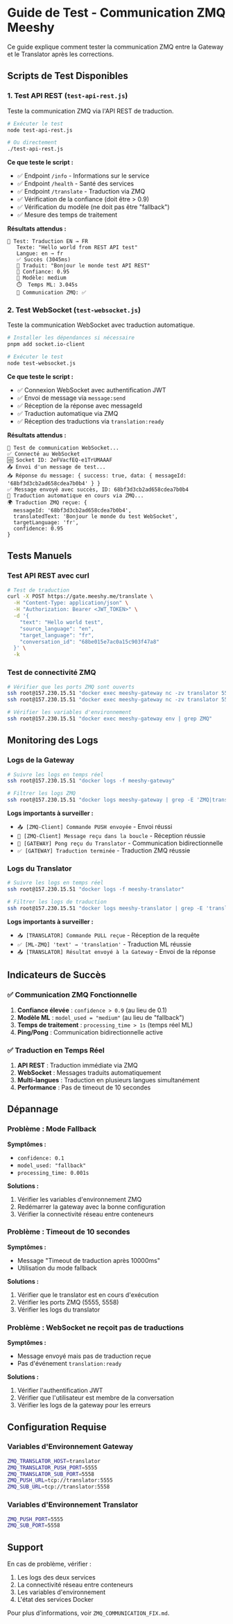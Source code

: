 # Guide de Test - Communication ZMQ Meeshy

Ce guide explique comment tester la communication ZMQ entre la Gateway et le Translator après les corrections.

## Scripts de Test Disponibles

### 1. Test API REST (`test-api-rest.js`)

Teste la communication ZMQ via l'API REST de traduction.

```bash
# Exécuter le test
node test-api-rest.js

# Ou directement
./test-api-rest.js
```

**Ce que teste le script :**
- ✅ Endpoint `/info` - Informations sur le service
- ✅ Endpoint `/health` - Santé des services
- ✅ Endpoint `/translate` - Traduction via ZMQ
- ✅ Vérification de la confiance (doit être > 0.9)
- ✅ Vérification du modèle (ne doit pas être "fallback")
- ✅ Mesure des temps de traitement

**Résultats attendus :**
```
📝 Test: Traduction EN → FR
   Texte: "Hello world from REST API test"
   Langue: en → fr
   ✅ Succès (3045ms)
   📄 Traduit: "Bonjour le monde test API REST"
   🎯 Confiance: 0.95
   🤖 Modèle: medium
   ⏱️  Temps ML: 3.045s
   🚀 Communication ZMQ: ✅
```

### 2. Test WebSocket (`test-websocket.js`)

Teste la communication WebSocket avec traduction automatique.

```bash
# Installer les dépendances si nécessaire
pnpm add socket.io-client

# Exécuter le test
node test-websocket.js
```

**Ce que teste le script :**
- ✅ Connexion WebSocket avec authentification JWT
- ✅ Envoi de message via `message:send`
- ✅ Réception de la réponse avec messageId
- ✅ Traduction automatique via ZMQ
- ✅ Réception des traductions via `translation:ready`

**Résultats attendus :**
```
🔌 Test de communication WebSocket...
✅ Connecté au WebSocket
🆔 Socket ID: 2eFVacfEQ-e1TrUMAAAF
📤 Envoi d'un message de test...
📥 Réponse du message: { success: true, data: { messageId: '68bf3d3cb2ad658cdea7b0b4' } }
✅ Message envoyé avec succès, ID: 68bf3d3cb2ad658cdea7b0b4
🔄 Traduction automatique en cours via ZMQ...
🌍 Traduction ZMQ reçue: {
  messageId: '68bf3d3cb2ad658cdea7b0b4',
  translatedText: 'Bonjour le monde du test WebSocket',
  targetLanguage: 'fr',
  confidence: 0.95
}
```

## Tests Manuels

### Test API REST avec curl

```bash
# Test de traduction
curl -X POST https://gate.meeshy.me/translate \
  -H "Content-Type: application/json" \
  -H "Authorization: Bearer <JWT_TOKEN>" \
  -d '{
    "text": "Hello world test",
    "source_language": "en",
    "target_language": "fr",
    "conversation_id": "68be015e7ac0a15c903f47a8"
  }' \
  -k
```

### Test de connectivité ZMQ

```bash
# Vérifier que les ports ZMQ sont ouverts
ssh root@157.230.15.51 "docker exec meeshy-gateway nc -zv translator 5555"
ssh root@157.230.15.51 "docker exec meeshy-gateway nc -zv translator 5558"

# Vérifier les variables d'environnement
ssh root@157.230.15.51 "docker exec meeshy-gateway env | grep ZMQ"
```

## Monitoring des Logs

### Logs de la Gateway

```bash
# Suivre les logs en temps réel
ssh root@157.230.15.51 "docker logs -f meeshy-gateway"

# Filtrer les logs ZMQ
ssh root@157.230.15.51 "docker logs meeshy-gateway | grep -E 'ZMQ|translation|pong'"
```

**Logs importants à surveiller :**
- `📤 [ZMQ-Client] Commande PUSH envoyée` - Envoi réussi
- `📨 [ZMQ-Client] Message reçu dans la boucle` - Réception réussie
- `🏓 [GATEWAY] Pong reçu du Translator` - Communication bidirectionnelle
- `✅ [GATEWAY] Traduction terminée` - Traduction ZMQ réussie

### Logs du Translator

```bash
# Suivre les logs en temps réel
ssh root@157.230.15.51 "docker logs -f meeshy-translator"

# Filtrer les logs de traduction
ssh root@157.230.15.51 "docker logs meeshy-translator | grep -E 'translation|ZMQ|ML'"
```

**Logs importants à surveiller :**
- `📥 [TRANSLATOR] Commande PULL reçue` - Réception de la requête
- `✅ [ML-ZMQ] 'text' → 'translation'` - Traduction ML réussie
- `📤 [TRANSLATOR] Résultat envoyé à la Gateway` - Envoi de la réponse

## Indicateurs de Succès

### ✅ Communication ZMQ Fonctionnelle

1. **Confiance élevée** : `confidence > 0.9` (au lieu de 0.1)
2. **Modèle ML** : `model_used = "medium"` (au lieu de "fallback")
3. **Temps de traitement** : `processing_time > 1s` (temps réel ML)
4. **Ping/Pong** : Communication bidirectionnelle active

### ✅ Traduction en Temps Réel

1. **API REST** : Traduction immédiate via ZMQ
2. **WebSocket** : Messages traduits automatiquement
3. **Multi-langues** : Traduction en plusieurs langues simultanément
4. **Performance** : Pas de timeout de 10 secondes

## Dépannage

### Problème : Mode Fallback

**Symptômes :**
- `confidence: 0.1`
- `model_used: "fallback"`
- `processing_time: 0.001s`

**Solutions :**
1. Vérifier les variables d'environnement ZMQ
2. Redémarrer la gateway avec la bonne configuration
3. Vérifier la connectivité réseau entre conteneurs

### Problème : Timeout de 10 secondes

**Symptômes :**
- Message "Timeout de traduction après 10000ms"
- Utilisation du mode fallback

**Solutions :**
1. Vérifier que le translator est en cours d'exécution
2. Vérifier les ports ZMQ (5555, 5558)
3. Vérifier les logs du translator

### Problème : WebSocket ne reçoit pas de traductions

**Symptômes :**
- Message envoyé mais pas de traduction reçue
- Pas d'événement `translation:ready`

**Solutions :**
1. Vérifier l'authentification JWT
2. Vérifier que l'utilisateur est membre de la conversation
3. Vérifier les logs de la gateway pour les erreurs

## Configuration Requise

### Variables d'Environnement Gateway

```bash
ZMQ_TRANSLATOR_HOST=translator
ZMQ_TRANSLATOR_PUSH_PORT=5555
ZMQ_TRANSLATOR_SUB_PORT=5558
ZMQ_PUSH_URL=tcp://translator:5555
ZMQ_SUB_URL=tcp://translator:5558
```

### Variables d'Environnement Translator

```bash
ZMQ_PUSH_PORT=5555
ZMQ_SUB_PORT=5558
```

## Support

En cas de problème, vérifier :
1. Les logs des deux services
2. La connectivité réseau entre conteneurs
3. Les variables d'environnement
4. L'état des services Docker

Pour plus d'informations, voir `ZMQ_COMMUNICATION_FIX.md`.
